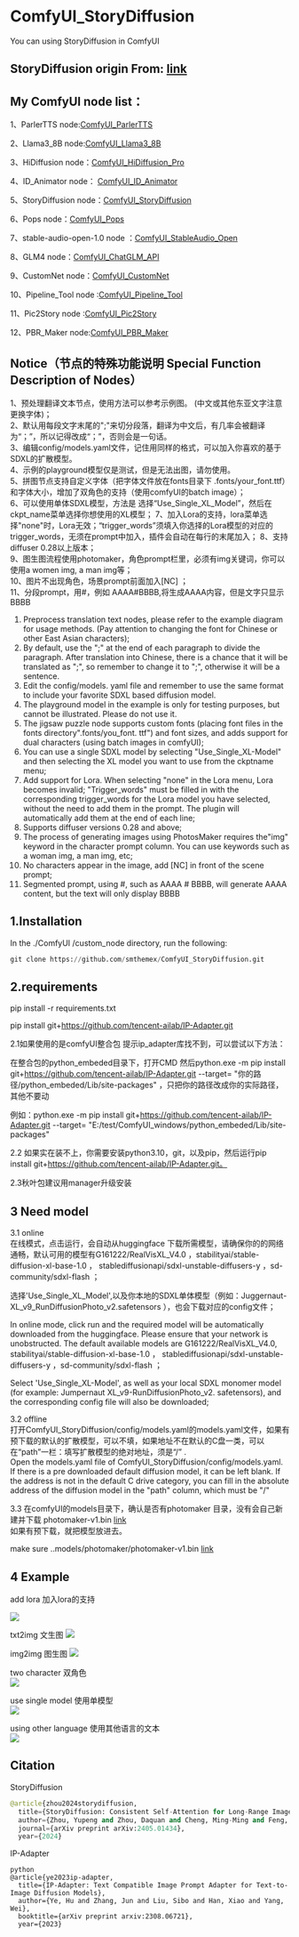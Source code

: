 # ComfyUI_StoryDiffusion
You can using StoryDiffusion in ComfyUI 

StoryDiffusion origin From: [link](https://github.com/HVision-NKU/StoryDiffusion)
----
My ComfyUI node list：
-----

1、ParlerTTS node:[ComfyUI_ParlerTTS](https://github.com/smthemex/ComfyUI_ParlerTTS)     

2、Llama3_8B node:[ComfyUI_Llama3_8B](https://github.com/smthemex/ComfyUI_Llama3_8B)      

3、HiDiffusion node：[ComfyUI_HiDiffusion_Pro](https://github.com/smthemex/ComfyUI_HiDiffusion_Pro)

4、ID_Animator node： [ComfyUI_ID_Animator](https://github.com/smthemex/ComfyUI_ID_Animator)       

5、StoryDiffusion node：[ComfyUI_StoryDiffusion](https://github.com/smthemex/ComfyUI_StoryDiffusion)  

6、Pops node：[ComfyUI_Pops](https://github.com/smthemex/ComfyUI_Pops)

7、stable-audio-open-1.0 node ：[ComfyUI_StableAudio_Open](https://github.com/smthemex/ComfyUI_StableAudio_Open)       

8、GLM4 node：[ComfyUI_ChatGLM_API](https://github.com/smthemex/ComfyUI_ChatGLM_API)

9、CustomNet node：[ComfyUI_CustomNet](https://github.com/smthemex/ComfyUI_CustomNet)         

10、Pipeline_Tool node :[ComfyUI_Pipeline_Tool](https://github.com/smthemex/ComfyUI_Pipeline_Tool)    

11、Pic2Story node :[ComfyUI_Pic2Story](https://github.com/smthemex/ComfyUI_Pic2Story)

12、PBR_Maker node:[ComfyUI_PBR_Maker](https://github.com/smthemex/ComfyUI_PBR_Maker) 

Notice（节点的特殊功能说明 Special Function Description of Nodes）  
---   
1、预处理翻译文本节点，使用方法可以参考示例图。  (中文或其他东亚文字注意更换字体)；       
2、默认用每段文字末尾的";"来切分段落，翻译为中文后，有几率会被翻译为“；”，所以记得改成“；”，否则会是一句话。   
3、编辑config/models.yaml文件，记住用同样的格式，可以加入你喜欢的基于SDXL的扩散模型。  
4、示例的playground模型仅是测试，但是无法出图，请勿使用。  
5、拼图节点支持自定义字体（把字体文件放在fonts目录下 .fonts/your_font.ttf）和字体大小，增加了双角色的支持（使用comfyUI的batch image）；    
6、可以使用单体SDXL模型，方法是 选择“Use_Single_XL_Model”，然后在ckpt_name菜单选择你想使用的XL模型；
7、加入Lora的支持，lora菜单选择"none"时，Lora无效；“trigger_words”须填入你选择的Lora模型的对应的trigger_words，无须在prompt中加入，插件会自动在每行的末尾加入；
8、支持diffuser 0.28以上版本；      
9、图生图流程使用photomaker，角色prompt栏里，必须有img关键词，你可以使用a women img, a man img等；       
10、图片不出现角色，场景prompt前面加入[NC] ；  
11、分段prompt，用#，例如 AAAA#BBBB,将生成AAAA内容，但是文字只显示BBBB

1. Preprocess translation text nodes, please refer to the example diagram for usage methods. (Pay attention to changing the font for Chinese or other East Asian characters);   
2. By default, use the ";" at the end of each paragraph to divide the paragraph. After translation into Chinese, there is a chance that it will be translated as ";", so remember to change it to ";", otherwise it will be a sentence.   
3. Edit the config/models. yaml file and remember to use the same format to include your favorite SDXL based diffusion model.   
4. The playground model in the example is only for testing purposes, but cannot be illustrated. Please do not use it.   
5. The jigsaw puzzle node supports custom fonts (placing font files in the fonts directory".fonts/you_font. ttf") and font sizes, and adds support for dual characters (using batch images in comfyUI);    
6. You can use a single SDXL model by selecting "Use_Single_XL-Model" and then selecting the XL model you want to use from the ckptname menu;   
7. Add support for Lora. When selecting "none" in the Lora menu, Lora becomes invalid; "Trigger_words" must be filled in with the corresponding trigger_words for the Lora model you have selected, without the need to add them in the prompt. The plugin will automatically add them at the end of each line;   
8. Supports diffuser versions 0.28 and above;   
9. The process of generating images using PhotosMaker requires the"img" keyword in the character prompt column. You can use keywords such as a woman img, a man img, etc;    
10. No characters appear in the image, add [NC] in front of the scene prompt;   
11. Segmented prompt, using #, such as AAAA # BBBB, will generate AAAA content, but the text will only display BBBB   


1.Installation
-----
  In the ./ComfyUI /custom_node directory, run the following:   
  
  ``` python 
  git clone https://github.com/smthemex/ComfyUI_StoryDiffusion.git
  
  ```

2.requirements  
----
pip install -r requirements.txt

pip install git+https://github.com/tencent-ailab/IP-Adapter.git

2.1如果使用的是comfyUI整合包 提示ip_adapter库找不到，可以尝试以下方法：  

在整合包的python_embeded目录下，打开CMD 然后python.exe -m pip install git+https://github.com/tencent-ailab/IP-Adapter.git --target= "你的路径/python_embeded/Lib/site-packages"   ，只把你的路径改成你的实际路径，其他不要动   

例如：python.exe -m pip install git+https://github.com/tencent-ailab/IP-Adapter.git --target= "E:/test/ComfyUI_windows/python_embeded/Lib/site-packages"   

2.2 如果实在装不上，你需要安装python3.10，git，以及pip，然后运行pip install git+https://github.com/tencent-ailab/IP-Adapter.git。   

2.3秋叶包建议用manager升级安装

 
3 Need  model 
----
3.1  online  
在线模式，点击运行，会自动从huggingface 下载所需模型，请确保你的的网络通畅，默认可用的模型有G161222/RealVisXL_V4.0 ，stabilityai/stable-diffusion-xl-base-1.0   ， stablediffusionapi/sdxl-unstable-diffusers-y ，sd-community/sdxl-flash ；  

选择'Use_Single_XL_Model',以及你本地的SDXL单体模型（例如：Juggernaut-XL_v9_RunDiffusionPhoto_v2.safetensors ），也会下载对应的config文件；  

In online mode, click run and the required model will be automatically downloaded from the huggingface. Please ensure that your network is unobstructed. The default available models are G161222/RealVisXL_V4.0, stabilityai/stable-diffusion-xl-base-1.0  ， stablediffusionapi/sdxl-unstable-diffusers-y ，sd-community/sdxl-flash ；  

Select 'Use_Single_XL-Model', as well as your local SDXL monomer model (for example: Jumpernaut XL_v9-RunDiffusionPhoto_v2. safetensors), and the corresponding config file will also be downloaded;

3.2 offline  
打开ComfyUI_StoryDiffusion/config/models.yaml的models.yaml文件，如果有预下载的默认的扩散模型，可以不填，如果地址不在默认的C盘一类，可以在“path”一栏：填写扩散模型的绝对地址，须是“/” .  
Open the models.yaml file of ComfyUI_StoryDiffusion/config/models.yaml. If there is a pre downloaded default diffusion model, it can be left blank. If the address is not in the default C drive category, you can fill in the absolute address of the diffusion model in the "path" column, which must be "/"   

3.3 
在comfyUI的models目录下，确认是否有photomaker 目录，没有会自己新建并下载 photomaker-v1.bin   [link](https://huggingface.co/TencentARC/PhotoMaker/tree/main)   
如果有预下载，就把模型放进去。  

make sure ..models/photomaker/photomaker-v1.bin    [link](https://huggingface.co/TencentARC/PhotoMaker/tree/main)     

4 Example
----

add lora 加入lora的支持

![](https://github.com/smthemex/ComfyUI_StoryDiffusion/blob/main/examples/lora_and_style.png)

txt2img 文生图
![](https://github.com/smthemex/ComfyUI_StoryDiffusion/blob/main/examples/txt2img.png)

img2img 图生图
![](https://github.com/smthemex/ComfyUI_StoryDiffusion/blob/main/examples/img2img.png)

two character  双角色   
![](https://github.com/smthemex/ComfyUI_StoryDiffusion/blob/main/examples/2character.png)

use single model  使用单模型  
![](https://github.com/smthemex/ComfyUI_StoryDiffusion/blob/main/examples/use_single_model.png)

using other language    使用其他语言的文本    
![](https://github.com/smthemex/ComfyUI_StoryDiffusion/blob/main/examples/example_tran.png)



Citation
------

StoryDiffusion
``` python  
@article{zhou2024storydiffusion,
  title={StoryDiffusion: Consistent Self-Attention for Long-Range Image and Video Generation},
  author={Zhou, Yupeng and Zhou, Daquan and Cheng, Ming-Ming and Feng, Jiashi and Hou, Qibin},
  journal={arXiv preprint arXiv:2405.01434},
  year={2024}

```
IP-Adapter
```
python  
@article{ye2023ip-adapter,
  title={IP-Adapter: Text Compatible Image Prompt Adapter for Text-to-Image Diffusion Models},
  author={Ye, Hu and Zhang, Jun and Liu, Sibo and Han, Xiao and Yang, Wei},
  booktitle={arXiv preprint arxiv:2308.06721},
  year={2023}


